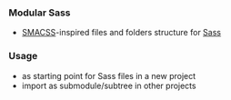 ### Modular Sass

 - [SMACSS](http://smacss.com)-inspired files and folders structure for [Sass](http://sass-lang.com)

### Usage

 - as starting point for Sass files in a new project
 - import as submodule/subtree in other projects

